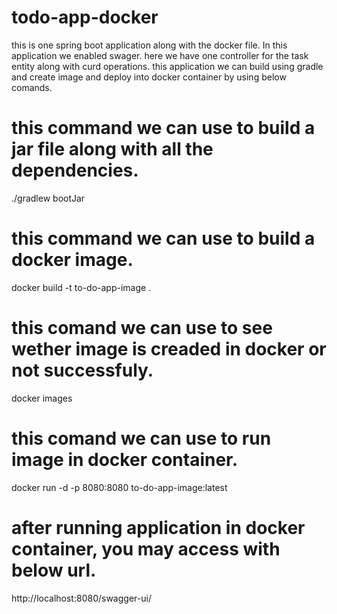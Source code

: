 # todo-app-docker
this is one spring boot application along with the docker file.
In this application we enabled swager.
here we have one controller for the task entity along with curd operations.
this application we can build using gradle and create image and deploy into docker container by using below comands.

# this command we can use to build a jar file along with all the dependencies.
./gradlew bootJar
# this command we can use to build a docker image.
docker build -t to-do-app-image .
# this comand we can use to see wether image is creaded in docker or not successfuly.
docker images
# this comand we can use to run image in docker container.
docker run -d -p 8080:8080 to-do-app-image:latest
# after running application in docker container, you may access with below url.
http://localhost:8080/swagger-ui/

